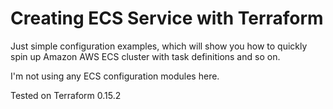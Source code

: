 # Creating ECS Service with Terraform

Just simple configuration examples, which will show you how to quickly spin up Amazon AWS ECS cluster with task definitions and so on.

I'm not using any ECS configuration modules here.

Tested on Terraform 0.15.2

